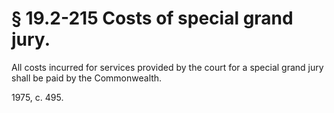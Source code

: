 # § 19.2-215 Costs of special grand jury.

<p>All costs incurred for services provided by the court for a special grand jury shall be paid by the Commonwealth.</p><p>1975, c. 495.</p>